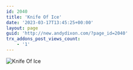 ```yaml
---
id: 2040
title: 'Knife Of Ice'
date: '2023-03-17T13:45:25+00:00'
layout: page
guid: 'http://new.andydixon.com/?page_id=2040'
trx_addons_post_views_count:
    - '1'
---
```


![Knife Of Ice](https://i0.wp.com/assets.g8x2.ldn.idrivee2-23.com/posters/Knife%20Of%20Ice%2001.jpg?w=1200&ssl=1 "Knife Of Ice")